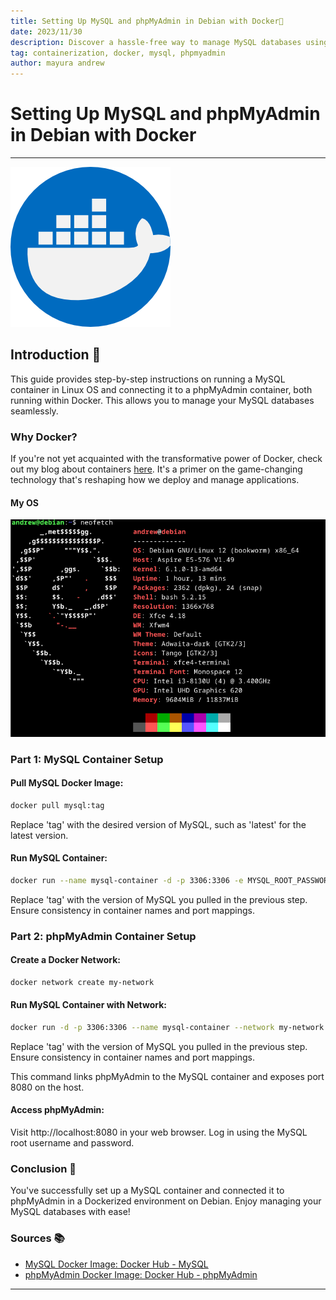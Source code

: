 ```yaml
---
title: Setting Up MySQL and phpMyAdmin in Debian with Docker🐳
date: 2023/11/30
description: Discover a hassle-free way to manage MySQL databases using Docker containers on your Debian OS. This step-by-step guide walks you through setting up a MySQL container, connecting it to a phpMyAdmin container, all within the Docker environment.
tag: containerization, docker, mysql, phpmyadmin
author: mayura andrew
---
```


# Setting Up MySQL and phpMyAdmin in Debian with Docker
--- 

![Docker](public/images/docker.png)

## Introduction 🚀

This guide provides step-by-step instructions on running a MySQL container in Linux OS and connecting it to a phpMyAdmin container, both running within Docker. This allows you to manage your MySQL databases seamlessly. 

### Why Docker? 

If you're not yet acquainted with the transformative power of Docker, check out my blog about containers [here](https://mayuraandrew.tech/posts/containers). It's a primer on the game-changing technology that's reshaping how we deploy and manage applications.

#### My OS

![MyOS](public/images/os.png)


### Part 1: MySQL Container Setup

####  Pull MySQL Docker Image:


```bash
docker pull mysql:tag
```
Replace 'tag' with the desired version of MySQL, such as 'latest' for the latest version.

#### Run MySQL Container:

```bash
docker run --name mysql-container -d -p 3306:3306 -e MYSQL_ROOT_PASSWORD=my-secret-pw mysql:tag
```

Replace 'tag' with the version of MySQL you pulled in the previous step. Ensure consistency in container names and port mappings.

### Part 2: phpMyAdmin Container Setup

#### Create a Docker Network:

```bash
docker network create my-network
```

#### Run MySQL Container with Network:

```bash
docker run -d -p 3306:3306 --name mysql-container --network my-network -e MYSQL_ROOT_PASSWORD=my-secret-pw mysql:tag

```
Replace 'tag' with the version of MySQL you pulled in the previous step. Ensure consistency in container names and port mappings.

This command links phpMyAdmin to the MySQL container and exposes port 8080 on the host.

#### Access phpMyAdmin:

Visit http://localhost:8080 in your web browser. Log in using the MySQL root username and password.

### Conclusion 🎉

You've successfully set up a MySQL container and connected it to phpMyAdmin in a Dockerized environment on Debian. Enjoy managing your MySQL databases with ease!

### Sources 📚
- [MySQL Docker Image: Docker Hub - MySQL](https://hub.docker.com/_/mysql)
- [phpMyAdmin Docker Image: Docker Hub - phpMyAdmin](https://hub.docker.com/_/phpmyadmin)


---
